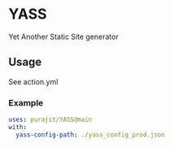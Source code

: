 # YASS
Yet Another Static Site generator

## Usage

See action.yml

### Example

```yaml
uses: purajit/YASS@main
with:
  yass-config-path: ./yass_config_prod.json
```
